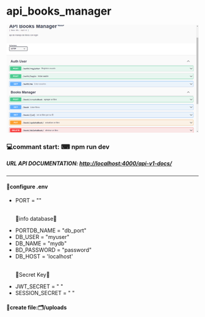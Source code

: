 # api_books_manager

<img src="./Api_img.png" atl="img_api" title="imagen-API" />

### 💻commant start: ⌨ npm run dev
<h5>URL API DOCUMENTATION: <a href="http://localhost:4000/api-v1-docs/">http://localhost:4000/api-v1-docs/</a></h5> 
<hr>
<h4>📄configure .env</h4>
<ul>
<li>PORT = ""</li>
<br>
<p>📃info database📄</p>
<li>PORTDB_NAME = "db_port"</li>
<li>DB_USER = "myuser"</li>
<li>DB_NAME = "mydb"</li>
<li>BD_PASSWORD = "password"</li>
<li>DB_HOST = 'localhost'</li>
<br>
<p>🔐Secret Key🔐</p>
<li>JWT_SECRET = " "</li>
<li>SESSION_SECRET = " "</li>
</ul>
<h4>📂create file:🗂️/uploads</h4>
